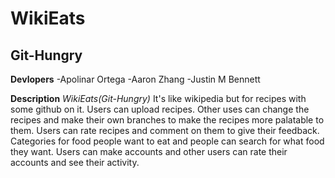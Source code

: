 WikiEats
===========
Git-Hungry
-----------

**Devlopers**
-Apolinar Ortega
-Aaron Zhang
-Justin M Bennett

**Description**
*WikiEats(Git-Hungry)*
It's like wikipedia but for recipes with some github on it. Users can upload recipes. Other uses can change the recipes and make their own branches to make the recipes more palatable to them. Users can rate recipes and comment on them to give their feedback. Categories for food people want to eat and people can search for what food they want. Users can make accounts and other users can rate their accounts and see their activity.
